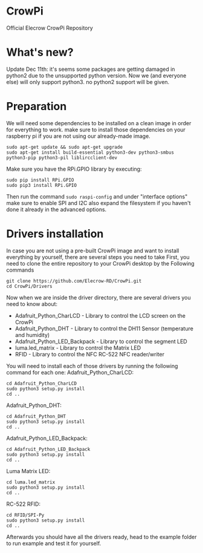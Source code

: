 # CrowPi

Official Elecrow CrowPi Repository

# What's new?

Update Dec 11th: it's seems some packages are getting damaged in python2 due to the unsupported python version. Now we (and everyone else) will only support python3. no python2 support will be given.

# Preparation

We will need some dependencies to be installed on a clean image in order for everything to work.
make sure to install those dependencies on your raspberry pi if you are not using our already-made image.

````
sudo apt-get update && sudo apt-get upgrade
sudo apt-get install build-essential python3-dev python3-smbus python3-pip python3-pil liblircclient-dev
````

Make sure you have the RPi.GPIO library by executing:

````
sudo pip install RPi.GPIO
sudo pip3 install RPi.GPIO
````

Then run the command ```` sudo raspi-config ```` and under "interface options" make sure to enable SPI and I2C
also expand the filesystem if you haven't done it already in the advanced options.

# Drivers installation

In case you are not using a pre-built CrowPi image and want to install everything by yourself, there are several steps you need to take
First, you need to clone the entire repository to your CrowPi desktop by the Following commands
````
git clone https://github.com/Elecrow-RD/CrowPi.git
cd CrowPi/Drivers
````
Now when we are inside the driver directory, there are several drivers you need to know about:

* Adafruit_Python_CharLCD - Library to control the LCD screen on the CrowPi
* Adafruit_Python_DHT - Library to control the DH11 Sensor (temperature and humidity)
* Adafruit_Python_LED_Backpack - Library to control the segment LED
* luma.led_matrix - Library to control the Matrix LED
* RFID - Library to control the NFC RC-522 NFC reader/writer

You will need to install each of those drivers by running the following command for each one:
Adafruit_Python_CharLCD:
````
cd Adafruit_Python_CharLCD
sudo python3 setup.py install
cd ..
````
Adafruit_Python_DHT:
````
cd Adafruit_Python_DHT
sudo python3 setup.py install
cd ..
````
Adafruit_Python_LED_Backpack:
````
cd Adafruit_Python_LED_Backpack
sudo python3 setup.py install
cd ..
````
Luma Matrix LED:
````
cd luma.led_matrix
sudo python3 setup.py install
cd ..
````
RC-522 RFID:
````
cd RFID/SPI-Py
sudo python3 setup.py install
cd ..
````

Afterwards you should have all the drivers ready, head to the example folder to run example and test it for yourself.
